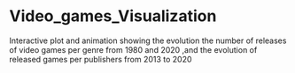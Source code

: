# Video_games_Visualization
Interactive plot and animation showing the evolution the number of releases of video games per genre  from 1980 and 2020 ,and the evolution of released games per publishers from 2013 to 2020

